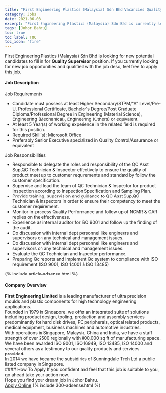 ```yaml
---
title: "First Engineering Plastics (Malaysia) Sdn Bhd Vacancies Quality Supervisor" 
category: Jobs 
date: 2021-06-03 
excerpt: "First Engineering Plastics (Malaysia) Sdn Bhd is currently looking for suitable person to fill in the Quality Supervisor which based in Johor Bahru" 
tags: [Johor Bahru] 
toc: true 
toc_label: TOC 
toc_icon: "fire" 
--- 
```


<p>First Engineering Plastics (Malaysia) Sdn Bhd is looking for new potential candidates to fill in for <b>Quality Supervisor</b> position. If you currently looking for new job opportunities and qualified with the job desc, feel free to apply this job.
</p><div><div><h4>Job Description</h4></div><div><div><span><div><p>Job Requirements</p><ul><li>Candidate must possess at least Higher Secondary/STPM/"A" Level/Pre-U, Professional Certificate, Bachelor's Degree/Post Graduate Diploma/Professional Degree in Engineering (Material Science), Engineering (Mechanical), Engineering (Others) or equivalent.</li><li>At least 5&#160;Year(s) of working experience in the related field is required for this position.</li><li>Required Skill(s): Microsoft Office</li><li>Preferably Senior Executive specialized in Quality Control/Assurance or equivalent</li></ul><p>Job Responsibilities</p><ul><li>Responsible to delegate the roles and responsibility of the QC Asst Sup,QC Technician &amp;&#160;Inspector effectively to ensure the quality of product meet up to customer requirements and standard by follow the customer specification.</li><li>Supervise and lead the team of QC Technician &amp; Inspector for product Inspection according to Inspection Specification and Sampling Plan.</li><li>Provide training, supervision and guidance to QC Asst Sup,QC Technician &amp; Inspectors in order to ensure their competency to meet the customer requirement.</li><li>Monitor in-process Quality Performance and follow up of NCMR &amp; CAR replies on the effectiveness.</li><li>Experience as internal auditor for ISO 9001 and follow up the finding of the audit.</li><li>Do discussion with internal dept personnel like engineers and supervisors on any technical and management issues.</li><li>Do discussion with internal dept personnel like engineers and supervisors on any technical and management issues.</li><li>Evaluate the QC Technician and Inspector performance.</li><li>Preparing Qc reports and implement Qc system to compliance with ISO requirement (ISO 9001, ISO 14001 &amp; ISO 13485)</li></ul></div></span></div></div></div> 
{% include article-adsense.html %} 
<div><div><h4>Company Overview</h4></div><div><div><span><div><div><strong>First Engineering Limited </strong>is a leading manufacturer of ultra precision moulds and plastic components for high technology engineering applications.</div>
<div>Founded in 1979 in Singapore, we offer an integrated suite of solutions including product design, tooling, production and assembly services predominantly for hard disk drives, PC peripherals, optical related products, medical equipment, business machines and automotive industries.</div>
<div>With operations in Singapore, Malaysia, China and India, we have a staff strength of over 2500 regionally with 800,000 sq ft of manufacturing space.</div>
<div>We have been awarded ISO 9001, ISO 16949, ISO 13485, ISO 14000 and several others as a testimony to our quality products and services provided.&#160;</div>
<div>In 2014 we have became the subsidiries of Sunningdale Tech Ltd a public listed company in Singapore.</div></div></span></div></div></div> 
#### How To Apply 
If you confident and feel that this job is suitable to you, go ahead take your action now. <br/> 
Hope you find your dream job in Johor Bahru. <br/> 
<a href="https://www.jobstreet.com.my/en/job/quality-supervisor-4582513?jobId=jobstreet-my-job-4582513&" class="btn btn--info" target="_blank" rel="nofollow noopenner">Apply Online</a> 
{% include 300-adsense.html %} 